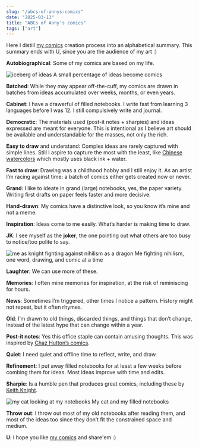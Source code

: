 ```yaml
---
slug: "/abcs-of-annys-comics"
date: "2025-03-13"
title: "ABCs of Anny’s comics"
tags: ["art"]
---
```


Here I distill [my comics]('/all') creation process into an alphabetical summary. This summary ends with U, since you are the audience of my art :)

**Autobiographical**: Some of my comics are based on my life.

<img src='/me-comics-iceberg.jpg' alt='iceberg of ideas' />
<span>A small percentage of ideas become comics</span>

**Batched**: While they may appear off-the-cuff, my comics are drawn in batches from ideas accumulated over weeks, months, or even years.

**Cabinet**: I have a drawerful of filled notebooks. I write fast from learning 3 languages before I was 12. I
still compulsively write and journal.

**Democratic**: The materials used (post-it notes + sharpies) and ideas expressed are meant for everyone. This is intentional as I believe art should be available and understandable for the masses, not only the rich.

**Easy to draw** and understand: Complex ideas are rarely captured with simple lines. Still I aspire to capture the most with the least, like [Chinese watercolors](https://en.m.wikipedia.org/wiki/File:Lin_Liang-Eagles.jpg) which mostly uses black ink + water.

**Fast to draw**: Drawing was a childhood hobby and I still enjoy it. As an artist I’m racing against time: a batch of comics either gets created now or never.

**Grand**: I like to ideate in grand (large) notebooks, yes, the paper variety. Writing first drafts on paper feels faster and more decisive.

**Hand-drawn**: My comics have a distinctive look, so you know it’s mine and not a meme.

**Inspiration**: Ideas come to me easily. What’s harder is making time to draw.

**JK**: I see myself as the **joker**, the one pointing out what others are too busy to notice/too polite to say.

<img src='/me-vs-nihilism.jpg' alt='me as knight fighting against nihilism as a dragon' />
<span>Me fighting nihilism, one word, drawing, and comic at a time</span>

**Laughter**: We can use more of these.

**Memories**: I often mine memories for inspiration, at the risk of reminiscing for hours.

**News**: Sometimes I’m triggered, other times I notice a pattern. History might not repeat, but it often rhymes.

**Old**: I’m drawn to old things, discarded things, and things that don’t change, instead of the latest hype that can change within a year.

**Post-it notes**: Yes this office staple can contain amusing thoughts. This was inspired by [Chaz Hutton’s comics](https://www.instagram.com/instachaaz/?hl=en).

**Quiet**: I need quiet and offline time to reflect, write, and draw.

**Refinement**: I put away filled notebooks for at least a few weeks before combing them for ideas. Most ideas improve with time and edits.

**Sharpie**: Is a humble pen that produces great comics, including these by [Keith Knight](https://kchronicles.com/).

<img src='/notebooks.jpg' alt='my cat looking at my notebooks' />
<span>My cat and my filled notebooks</span>

**Throw out**: I throw out most of my old notebooks after reading them, and most of the ideas too since they don’t fit the constrained space and medium.

**U**: I hope you like [my comics]('/all') and share'em :)
